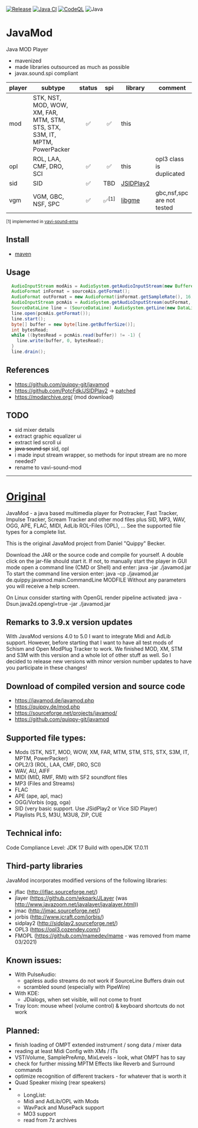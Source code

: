 [![Release](https://jitpack.io/v/umjammer/javamod.svg)](https://jitpack.io/#umjammer/javamod)
[![Java CI](https://github.com/umjammer/javamod/actions/workflows/maven.yml/badge.svg)](https://github.com/umjammer/javamod/actions/workflows/maven.yml)
[![CodeQL](https://github.com/umjammer/javamod/actions/workflows/codeql-analysis.yml/badge.svg)](https://github.com/umjammer/javamod/actions/workflows/codeql-analysis.yml)
![Java](https://img.shields.io/badge/Java-17-b07219)

# JavaMod

Java MOD Player

- mavenized
- made libraries outsourced as much as possible
- javax.sound.spi compliant

| player | subtype                                                                     | status |       spi       | library                                              | comment                    |
|--------|-----------------------------------------------------------------------------|:------:|:---------------:|------------------------------------------------------|----------------------------|
| mod    | STK, NST, MOD, WOW, XM, FAR, MTM, STM, STS, STX, S3M, IT, MPTM, PowerPacker |   ✅    |        ✅        | this                                                 |                            |
| opl    | ROL, LAA, CMF, DRO, SCI                                                     |   ✅    |        ✅        | this                                                 | opl3 class is duplicated   |
| sid    | SID                                                                         |   ✅    |       TBD       | [JSIDPlay2](https://github.com/umjammer/JSIDPlay2)   |                            |
| vgm    | VGM, GBC, NSF, SPC                                                          |   ✅    | ✅<sup>[1]</sup> | [libgme](https://github.com/umjammer/vavi-sound-emu) | gbc,nsf,spc are not tested |

<sub>[1] implemented in [vavi-sound-emu](https://github.com/umjammer/vavi-sound-emu)</sub>

## Install

 * [maven](https://jitpack.io/#umjammer/javamod)

## Usage

```java
  AudioInputStream modAis = AudioSystem.getAudioInputStream(new BufferedInputStream(Files.newInputStream(mod), MAX_BUFFER_SIZE));
  AudioFormat inFormat = sourceAis.getFormat();
  AudioFormat outFormat = new AudioFormat(inFormat.getSampleRate(), 16, inFormat.getChannels(), true, inFormat.isBigEndian());
  AudioInputStream pcmAis = AudioSystem.getAudioInputStream(outFormat, modAis);
  SourceDataLine line = (SourceDataLine) AudioSystem.getLine(new DataLine.Info(SourceDataLine.class, pcmAis.getFormat()));
  line.open(pcmAis.getFormat());
  line.start();
  byte[] buffer = new byte[line.getBufferSize()];
  int bytesRead;
  while ((bytesRead = pcmAis.read(buffer)) != -1) {
    line.write(buffer, 0, bytesRead);
  }
  line.drain();
```

## References

* https://github.com/quippy-git/javamod
* https://github.com/PotcFdk/JSIDPlay2 → [patched](https://github.com/umjammer/JSIDPlay2)
* https://modarchive.org/ (mod download)

## TODO

* sid mixer details
* extract graphic equalizer ui
* extract led scroll ui
* ~~java sound spi~~ sid, opl
* i made input stream wrapper, so methods for input stream are no more needed?
* rename to vavi-sound-mod

---

# [Original](https://github.com/quippy-git/javamod)

JavaMod - a java based multimedia player for Protracker, Fast Tracker, 
Impulse Tracker, Scream Tracker and other mod files plus
SID, MP3, WAV, OGG, APE, FLAC, MIDI, AdLib ROL-Files (OPL), ...
See the supported file types for a complete list.

This is the original JavaMod project from Daniel "Quippy" Becker.

Download the JAR or the source code and compile for yourself. A double click
on the jar-file should start it. If not, to manually start the player in GUI
mode open a command line (CMD or Shell) and enter:
   java -jar ./javamod.jar
To start the command line version enter:
   java -cp ./javamod.jar de.quippy.javamod.main.CommandLine MODFILE
   Without any parameters you will receive a help screen.

On Linux consider starting with OpenGL render pipeline activated:
   java -Dsun.java2d.opengl=true -jar ./javamod.jar

## Remarks to 3.9.x version updates
With JavaMod versions 4.0 to 5.0 I want to integrate Midi and AdLib support.
However, before starting that I want to have all test mods of Schism and
Open ModPlug Tracker to work. We finished MOD, XM, STM and S3M with this version
and a whole lot of other stuff as well. So I decided to release new versions
with minor version number updates to have you participate in these changes!

## Download of compiled version and source code
* https://javamod.de/javamod.php
* https://quippy.de/mod.php
* https://sourceforge.net/projects/javamod/
* https://github.com/quippy-git/javamod

## Supported file types:
* Mods (STK, NST, MOD, WOW, XM, FAR, MTM, STM, STS, STX, S3M, IT, MPTM, PowerPacker)
* OPL2/3 (ROL, LAA, CMF, DRO, SCI)
* WAV, AU, AIFF
* MIDI (MID, RMF, RMI) with SF2 soundfont files
* MP3 (Files and Streams)
* FLAC
* APE (ape, apl, mac)
* OGG/Vorbis (ogg, oga)
* SID (very basic support. Use JSidPlay2 or Vice SID Player)
* Playlists PLS, M3U, M3U8, ZIP, CUE

## Technical info:
Code Compliance Level: JDK 17
Build with openJDK 17.0.11
 
## Third-party libraries
JavaMod incorporates modified versions of the following libraries:

* jflac (http://jflac.sourceforge.net/)
* jlayer (https://github.com/wkpark/JLayer (was http://www.javazoom.net/javalayer/javalayer.html))
* jmac (http://jmac.sourceforge.net/)
* jorbis (http://www.jcraft.com/jorbis/)
* sidplay2 (http://sidplay2.sourceforge.net/)
* OPL3 (https://opl3.cozendey.com/)
* FMOPL (https://github.com/mamedev/mame - was removed from mame 03/2021)

## Known issues:
* With PulseAudio: 
  * gapless audio streams do not work if SourceLine Buffers drain out
  * scrambled sound (especially with PipeWire)
* With KDE:
  * JDialogs, when set visible, will not come to front
* Tray Icon: mouse wheel (volume control) & keyboard shortcuts do not work

## Planned:
* finish loading of OMPT extended instrument / song data / mixer data
* reading at least Midi Config with XMs / ITs
* VSTiVolume, SamplePreAmp, MixLevels - look, what OMPT has to say
* check for further missing MPTM Effects like Reverb and Surround commands
* optimize recognition of different trackers - for whatever that is worth it
* Quad Speaker mixing (rear speakers)
* + LongList:
  * Midi and AdLib/OPL with Mods
  * WavPack and MusePack support
  * MO3 support
  * read from 7z archives
